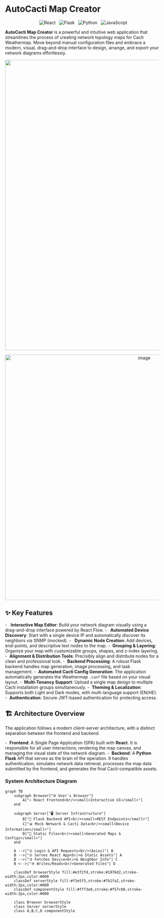 # AutoCacti Map Creator

<p align="center">
  <img src="https://img.shields.io/badge/React-20232A?style=for-the-badge&logo=react&logoColor=61DAFB" alt="React">
  <img src="https://img.shields.io/badge/Flask-000000?style=for-the-badge&logo=flask&logoColor=white" alt="Flask">
  <img src="https://img.shields.io/badge/Python-3776AB?style=for-the-badge&logo=python&logoColor=white" alt="Python">
  <img src="https://img.shields.io/badge/JavaScript-F7DF1E?style=for-the-badge&logo=javascript&logoColor=black" alt="JavaScript">
</p>

**AutoCacti Map Creator** is a powerful and intuitive web application that streamlines the process of creating network topology maps for Cacti Weathermap. Move beyond manual configuration files and embrace a modern, visual, drag-and-drop interface to design, arrange, and export your network diagrams effortlessly.

<p align="center">
<img width="1919" height="949" alt="image" src="https://github.com/user-attachments/assets/1f1dbea1-cfb2-4087-b214-48224d32ed74" />
</p>
<p align="center">
<img width="896" height="802" alt="image" src="https://github.com/user-attachments/assets/81a53d04-099f-48bb-9c73-e07bd21a4370" />
</p>

## ✨ Key Features

-   **Interactive Map Editor**: Build your network diagram visually using a drag-and-drop interface powered by React Flow.
-   **Automated Device Discovery**: Start with a single device IP and automatically discover its neighbors via SNMP (mocked).
-   **Dynamic Node Creation**: Add devices, end-points, and descriptive text nodes to the map.
-  	**Grouping & Layering**: Organize your map with customizable groups, shapes, and z-index layering.
-  	**Alignment & Distribution Tools**: Precisibly align and distribute nodes for a clean and professional look.
-  	**Backend Processing**: A robust Flask backend handles map generation, image processing, and task management.
-  	**Automated Cacti Config Generation**: The application automatically generates the Weathermap `.conf` file based on your visual layout.
-  	**Multi-Tenancy Support**: Upload a single map design to multiple Cacti installation groups simultaneously.
-  	**Theming & Localization**: Supports both Light and Dark modes, with multi-language support (EN/HE).
-  	**Authentication**: Secure JWT-based authentication for protecting access.

## 🏗️ Architecture Overview

The application follows a modern client-server architecture, with a distinct separation between the frontend and backend.

-  	**Frontend**: A Single Page Application (SPA) built with **React**. It is responsible for all user interactions, rendering the map canvas, and managing the visual state of the network diagram.
-  	**Backend**: A **Python Flask** API that serves as the brain of the operation. It handles authentication, simulates network data retrieval, processes the map data submitted by the frontend, and generates the final Cacti-compatible assets.

### System Architecture Diagram

```mermaid
graph TB
    subgraph Browser["🌐 User's Browser"]
        A["⚛️ React Frontend<br/><small>Interactive UI</small>"]
    end
    
    subgraph Server["🖥️ Server Infrastructure"]
        B["🔧 Flask Backend API<br/><small>REST Endpoints</small>"]
        C["📊 Mock Network & Cacti Data<br/><small>Device Information</small>"]
        D["📁 Static Files<br/><small>Generated Maps & Configs</small>"]
    end
    
    A -->|"① Login & API Requests<br/>(Axios)"| B
    B -->|"② Serves React App<br/>& Static Assets"| A
    B -->|"③ Fetches Device<br/>& Neighbor Info"| C
    B <-->|"④ Writes/Reads<br/>Generated Files"| D
    
    classDef browserStyle fill:#e3f2fd,stroke:#1976d2,stroke-width:2px,color:#000
    classDef serverStyle fill:#f3e5f5,stroke:#7b1fa2,stroke-width:2px,color:#000
    classDef componentStyle fill:#fff3e0,stroke:#f57c00,stroke-width:2px,color:#000
    
    class Browser browserStyle
    class Server serverStyle
    class A,B,C,D componentStyle
```
